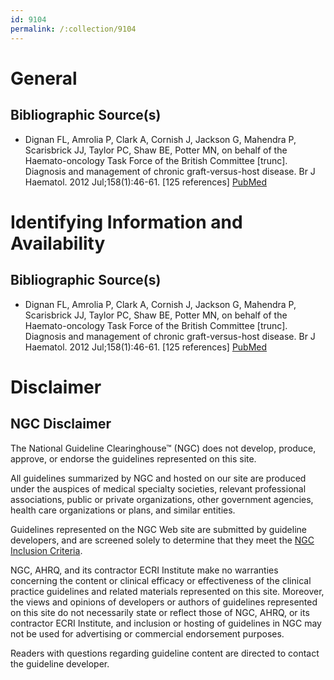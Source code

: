 ```yaml
---
id: 9104
permalink: /:collection/9104
---
```


# General

## Bibliographic Source(s)

- Dignan FL, Amrolia P, Clark A, Cornish J, Jackson G, Mahendra P, Scarisbrick JJ, Taylor PC, Shaw BE, Potter MN, on behalf of the Haemato-oncology Task Force of the British Committee [trunc]. Diagnosis and management of chronic graft-versus-host disease. Br J Haematol. 2012 Jul;158(1):46-61. [125 references] [ PubMed ](http://www.ncbi.nlm.nih.gov/entrez/query.fcgi?cmd=Retrieve&db=pubmed&dopt=Abstract&list_uids=22533811)

# Identifying Information and Availability

## Bibliographic Source(s)

- Dignan FL, Amrolia P, Clark A, Cornish J, Jackson G, Mahendra P, Scarisbrick JJ, Taylor PC, Shaw BE, Potter MN, on behalf of the Haemato-oncology Task Force of the British Committee [trunc]. Diagnosis and management of chronic graft-versus-host disease. Br J Haematol. 2012 Jul;158(1):46-61. [125 references] [ PubMed ](http://www.ncbi.nlm.nih.gov/entrez/query.fcgi?cmd=Retrieve&db=pubmed&dopt=Abstract&list_uids=22533811)

# Disclaimer

## NGC Disclaimer

The National Guideline Clearinghouse™ (NGC) does not develop, produce, approve, or endorse the guidelines represented on this site.

All guidelines summarized by NGC and hosted on our site are produced under the auspices of medical specialty societies, relevant professional associations, public or private organizations, other government agencies, health care organizations or plans, and similar entities.

Guidelines represented on the NGC Web site are submitted by guideline developers, and are screened solely to determine that they meet the [NGC Inclusion Criteria](/help-and-about/summaries/inclusion-criteria).

NGC, AHRQ, and its contractor ECRI Institute make no warranties concerning the content or clinical efficacy or effectiveness of the clinical practice guidelines and related materials represented on this site. Moreover, the views and opinions of developers or authors of guidelines represented on this site do not necessarily state or reflect those of NGC, AHRQ, or its contractor ECRI Institute, and inclusion or hosting of guidelines in NGC may not be used for advertising or commercial endorsement purposes.

Readers with questions regarding guideline content are directed to contact the guideline developer.


